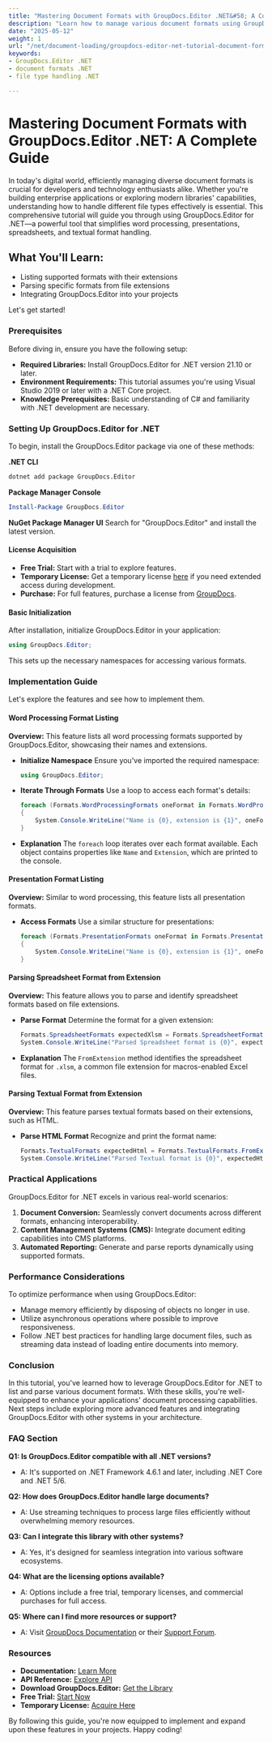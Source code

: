 ```yaml
---
title: "Mastering Document Formats with GroupDocs.Editor .NET&#58; A Complete Guide to Handling Diverse File Types"
description: "Learn how to manage various document formats using GroupDocs.Editor for .NET. This guide covers listing, parsing, and integrating supported file types into your projects."
date: "2025-05-12"
weight: 1
url: "/net/document-loading/groupdocs-editor-net-tutorial-document-formats/"
keywords:
- GroupDocs.Editor .NET
- document formats .NET
- file type handling .NET

---
```



# Mastering Document Formats with GroupDocs.Editor .NET: A Complete Guide

In today's digital world, efficiently managing diverse document formats is crucial for developers and technology enthusiasts alike. Whether you're building enterprise applications or exploring modern libraries' capabilities, understanding how to handle different file types effectively is essential. This comprehensive tutorial will guide you through using GroupDocs.Editor for .NET—a powerful tool that simplifies word processing, presentations, spreadsheets, and textual format handling.

## What You'll Learn:
- Listing supported formats with their extensions
- Parsing specific formats from file extensions
- Integrating GroupDocs.Editor into your projects

Let's get started!

### Prerequisites

Before diving in, ensure you have the following setup:

- **Required Libraries:** Install GroupDocs.Editor for .NET version 21.10 or later.
- **Environment Requirements:** This tutorial assumes you're using Visual Studio 2019 or later with a .NET Core project.
- **Knowledge Prerequisites:** Basic understanding of C# and familiarity with .NET development are necessary.

### Setting Up GroupDocs.Editor for .NET

To begin, install the GroupDocs.Editor package via one of these methods:

**.NET CLI**
```bash
dotnet add package GroupDocs.Editor
```

**Package Manager Console**
```powershell
Install-Package GroupDocs.Editor
```

**NuGet Package Manager UI**
Search for "GroupDocs.Editor" and install the latest version.

#### License Acquisition

- **Free Trial:** Start with a trial to explore features.
- **Temporary License:** Get a temporary license [here](https://purchase.groupdocs.com/temporary-license) if you need extended access during development.
- **Purchase:** For full features, purchase a license from [GroupDocs](https://purchase.groupdocs.com).

#### Basic Initialization

After installation, initialize GroupDocs.Editor in your application:

```csharp
using GroupDocs.Editor;
```

This sets up the necessary namespaces for accessing various formats.

### Implementation Guide

Let's explore the features and see how to implement them.

#### Word Processing Format Listing

**Overview:** This feature lists all word processing formats supported by GroupDocs.Editor, showcasing their names and extensions.

- **Initialize Namespace**
  Ensure you've imported the required namespace:
  ```csharp
  using GroupDocs.Editor;
  ```

- **Iterate Through Formats**
  Use a loop to access each format's details:
  
  ```csharp
  foreach (Formats.WordProcessingFormats oneFormat in Formats.WordProcessingFormats.All)
  {
      System.Console.WriteLine("Name is {0}, extension is {1}", oneFormat.Name, oneFormat.Extension);
  }
  ```

- **Explanation**
  The `foreach` loop iterates over each format available. Each object contains properties like `Name` and `Extension`, which are printed to the console.

#### Presentation Format Listing

**Overview:** Similar to word processing, this feature lists all presentation formats.

- **Access Formats**
  Use a similar structure for presentations:
  
  ```csharp
  foreach (Formats.PresentationFormats oneFormat in Formats.PresentationFormats.All)
  {
      System.Console.WriteLine("Name is {0}, extension is {1}", oneFormat.Name, oneFormat.Extension);
  }
  ```

#### Parsing Spreadsheet Format from Extension

**Overview:** This feature allows you to parse and identify spreadsheet formats based on file extensions.

- **Parse Format**
  Determine the format for a given extension:
  
  ```csharp
  Formats.SpreadsheetFormats expectedXlsm = Formats.SpreadsheetFormats.FromExtension(".xlsm");
  System.Console.WriteLine("Parsed Spreadsheet format is {0}", expectedXlsm.Name);
  ```

- **Explanation**
  The `FromExtension` method identifies the spreadsheet format for `.xlsm`, a common file extension for macros-enabled Excel files.

#### Parsing Textual Format from Extension

**Overview:** This feature parses textual formats based on their extensions, such as HTML.

- **Parse HTML Format**
  Recognize and print the format name:
  
  ```csharp
  Formats.TextualFormats expectedHtml = Formats.TextualFormats.FromExtension("html");
  System.Console.WriteLine("Parsed Textual format is {0}", expectedHtml.Name);
  ```

### Practical Applications

GroupDocs.Editor for .NET excels in various real-world scenarios:

1. **Document Conversion:** Seamlessly convert documents across different formats, enhancing interoperability.
2. **Content Management Systems (CMS):** Integrate document editing capabilities into CMS platforms.
3. **Automated Reporting:** Generate and parse reports dynamically using supported formats.

### Performance Considerations

To optimize performance when using GroupDocs.Editor:

- Manage memory efficiently by disposing of objects no longer in use.
- Utilize asynchronous operations where possible to improve responsiveness.
- Follow .NET best practices for handling large document files, such as streaming data instead of loading entire documents into memory.

### Conclusion

In this tutorial, you've learned how to leverage GroupDocs.Editor for .NET to list and parse various document formats. With these skills, you're well-equipped to enhance your applications' document processing capabilities. Next steps include exploring more advanced features and integrating GroupDocs.Editor with other systems in your architecture.

### FAQ Section

**Q1: Is GroupDocs.Editor compatible with all .NET versions?**
- A: It's supported on .NET Framework 4.6.1 and later, including .NET Core and .NET 5/6.

**Q2: How does GroupDocs.Editor handle large documents?**
- A: Use streaming techniques to process large files efficiently without overwhelming memory resources.

**Q3: Can I integrate this library with other systems?**
- A: Yes, it's designed for seamless integration into various software ecosystems.

**Q4: What are the licensing options available?**
- A: Options include a free trial, temporary licenses, and commercial purchases for full access.

**Q5: Where can I find more resources or support?**
- A: Visit [GroupDocs Documentation](https://docs.groupdocs.com/editor/net/) or their [Support Forum](https://forum.groupdocs.com/c/editor/).

### Resources

- **Documentation:** [Learn More](https://docs.groupdocs.com/editor/net/)
- **API Reference:** [Explore API](https://reference.groupdocs.com/editor/net/)
- **Download GroupDocs.Editor:** [Get the Library](https://releases.groupdocs.com/editor/net/)
- **Free Trial:** [Start Now](https://releases.groupdocs.com/editor/net/)
- **Temporary License:** [Acquire Here](https://purchase.groupdocs.com/temporary-license)

By following this guide, you're now equipped to implement and expand upon these features in your projects. Happy coding!

